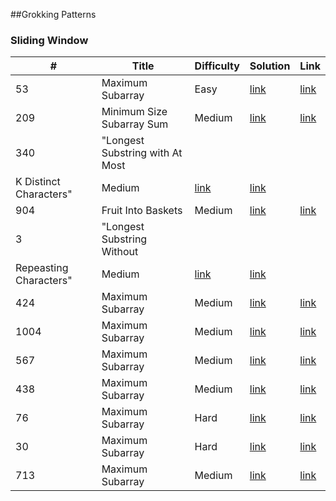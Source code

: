 

##Grokking Patterns

### Sliding Window 

| #  | Title  |  Difficulty  | Solution  | Link  |
| ------------- | ------------- | ------------- | ------------- | ------------- |
| 53 | Maximum Subarray | Easy | [link](Solutions/53.cs) | [link](https://leetcode.com/problems/maximum-subarray/) |
| 209 | Minimum Size Subarray Sum | Medium | [link](Solutions/53.cs) | [link](https://leetcode.com/problems/maximum-subarray/) |
| 340 | "Longest Substring with At Most 
K Distinct Characters" | Medium | [link](Solutions/53.cs) | [link](https://leetcode.com/problems/maximum-subarray/) |
| 904 | Fruit Into Baskets | Medium | [link](Solutions/53.cs) | [link](https://leetcode.com/problems/maximum-subarray/) |
| 3 | "Longest Substring Without
Repeasting Characters" | Medium | [link](Solutions/53.cs) | [link](https://leetcode.com/problems/maximum-subarray/) |
| 424 | Maximum Subarray | Medium | [link](Solutions/53.cs) | [link](https://leetcode.com/problems/maximum-subarray/) |
| 1004 | Maximum Subarray | Medium | [link](Solutions/53.cs) | [link](https://leetcode.com/problems/maximum-subarray/) |
| 567 | Maximum Subarray | Medium | [link](Solutions/53.cs) | [link](https://leetcode.com/problems/maximum-subarray/) |
| 438 | Maximum Subarray | Medium | [link](Solutions/53.cs) | [link](https://leetcode.com/problems/maximum-subarray/) |
| 76 | Maximum Subarray | Hard | [link](Solutions/53.cs) | [link](https://leetcode.com/problems/maximum-subarray/) |
| 30 | Maximum Subarray | Hard | [link](Solutions/53.cs) | [link](https://leetcode.com/problems/maximum-subarray/) |
| 713 | Maximum Subarray | Medium | [link](Solutions/53.cs) | [link](https://leetcode.com/problems/maximum-subarray/) |

